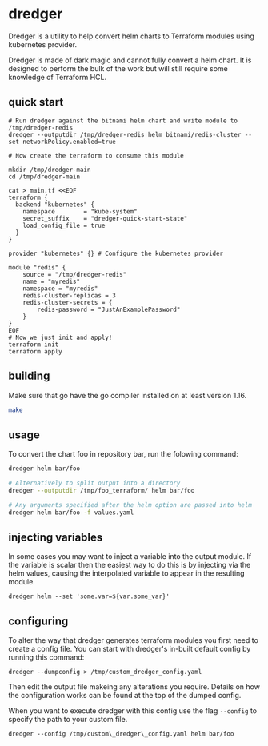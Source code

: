 # dredger

Dredger is a utility to help convert helm charts to Terraform modules using kubernetes provider.

Dredger is made of dark magic and cannot fully convert a helm chart. It is designed to perform the bulk of the work but will still require some knowledge of Terraform HCL.

## quick start
```
# Run dredger against the bitnami helm chart and write module to /tmp/dredger-redis
dredger --outputdir /tmp/dredger-redis helm bitnami/redis-cluster --set networkPolicy.enabled=true

# Now create the terraform to consume this module

mkdir /tmp/dredger-main
cd /tmp/dredger-main

cat > main.tf <<EOF
terraform {
  backend "kubernetes" {
    namespace        = "kube-system"
    secret_suffix    = "dredger-quick-start-state"
    load_config_file = true
  }
}

provider "kubernetes" {} # Configure the kubernetes provider

module "redis" {
	source = "/tmp/dredger-redis"
	name = "myredis"
	namespace = "myredis"
	redis-cluster-replicas = 3
	redis-cluster-secrets = {
		redis-password = "JustAnExamplePassword"
	}
}
EOF
# Now we just init and apply!
terraform init
terraform apply
```

## building
Make sure that go have the go compiler installed on at least version 1.16.

```sh
make
```

## usage
To convert the chart foo in repository bar, run the folowing command:
```sh
dredger helm bar/foo

# Alternatively to split output into a directory
dredger --outputdir /tmp/foo_terraform/ helm bar/foo

# Any arguments specified after the helm option are passed into helm
dredger helm bar/foo -f values.yaml
```

## injecting variables
In some cases you may want to inject a variable into the output module. If the variable is scalar then the easiest way to do this is by injecting via the helm values, causing the interpolated variable to appear in the resulting module.
```
dredger helm --set 'some.var=${var.some_var}'
```

## configuring
To alter the way that dredger generates terraform modules you first need to create a config file. You can start with dredger's in-built default config by running this command:
```
dredger --dumpconfig > /tmp/custom_dredger_config.yaml
```
Then edit the output file makeing any alterations you require. Details on how the configuration works can be found at the top of the dumped config.

When you want to execute dredger with this config use the flag `--config` to specify the path to your custom file.
```
dredger --config /tmp/custom\_dredger\_config.yaml helm bar/foo
```
